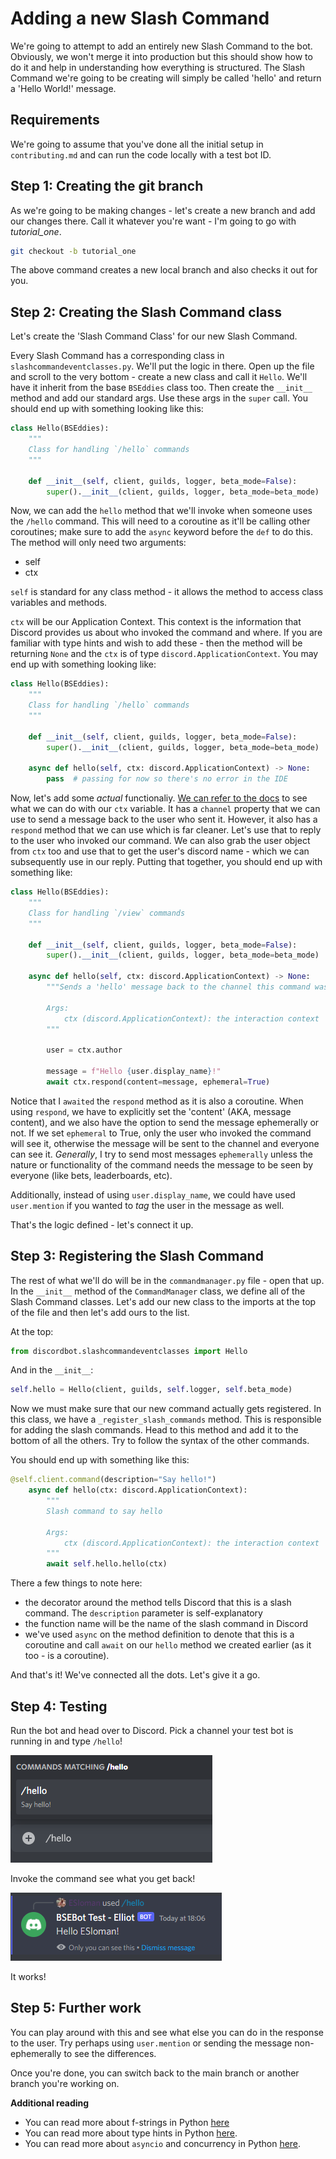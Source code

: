 # Adding a new Slash Command

We're going to attempt to add an entirely new Slash Command to the bot. Obviously, we won't merge it into production but this should show how to do it and help in understanding how everything is structured. The Slash Command we're going to be creating will simply be called 'hello' and return a 'Hello World!' message.

## Requirements 

We're going to assume that you've done all the initial setup in `contributing.md` and can run the code locally with a test bot ID.


## Step 1: Creating the git branch

As we're going to be making changes - let's create a new branch and add our changes there. Call it whatever you're want - I'm going to go with _tutorial_one_.

````sh
git checkout -b tutorial_one
````

The above command creates a new local branch and also checks it out for you.

## Step 2: Creating the Slash Command class

Let's create the 'Slash Command Class' for our new Slash Command.

Every Slash Command has a corresponding class in `slashcommandeventclasses.py`. We'll put the logic in there. Open up the file and scroll to the very bottom - create a new class and call it `Hello`. We'll have it inherit from the base `BSEddies` class too. Then create the `__init__` method and add our standard args. Use these args in the `super` call. You should end up with something looking like this:

````python
class Hello(BSEddies):
    """
    Class for handling `/hello` commands
    """

    def __init__(self, client, guilds, logger, beta_mode=False):
        super().__init__(client, guilds, logger, beta_mode=beta_mode)
````

Now, we can add the `hello` method that we'll invoke when someone uses the `/hello` command. This will need to a coroutine as it'll be calling other coroutines; make sure to add the `async` keyword before the `def` to do this. The method will only need two arguments:
- self
- ctx

`self` is standard for any class method - it allows the method to access class variables and methods.

`ctx` will be our Application Context. This context is the information that Discord provides us about who invoked the command and where. If you are familiar with type hints and wish to add these - then the method will be returning `None` and the `ctx` is of type `discord.ApplicationContext`. You may end up with something looking like:

````python
class Hello(BSEddies):
    """
    Class for handling `/hello` commands
    """

    def __init__(self, client, guilds, logger, beta_mode=False):
        super().__init__(client, guilds, logger, beta_mode=beta_mode)
    
    async def hello(self, ctx: discord.ApplicationContext) -> None:
        pass  # passing for now so there's no error in the IDE
````

Now, let's add some _actual_ functionaliy. [We can refer to the docs](https://docs.pycord.dev/en/stable/api.html#discord.ApplicationContext) to see what we can do with our `ctx` variable. It has a `channel` property that we can use to send a message back to the user who sent it. However, it also has a `respond` method that we can use which is far cleaner. Let's use that to reply to the user who invoked our command. We can also grab the user object from `ctx` too and use that to get the user's discord name - which we can subsequently use in our reply. Putting that together, you should end up with something like:

````python
class Hello(BSEddies):
    """
    Class for handling `/view` commands
    """

    def __init__(self, client, guilds, logger, beta_mode=False):
        super().__init__(client, guilds, logger, beta_mode=beta_mode)
    
    async def hello(self, ctx: discord.ApplicationContext) -> None:
        """Sends a 'hello' message back to the channel this command was invoked in.

        Args:
            ctx (discord.ApplicationContext): the interaction context
        """

        user = ctx.author

        message = f"Hello {user.display_name}!"
        await ctx.respond(content=message, ephemeral=True)
````

Notice that I `awaited` the `respond` method as it is also a coroutine. When using `respond`, we have to explicitly set the 'content' (AKA, message content), and we also have the option to send the message ephemerally or not. If we set `ephemeral` to True, only the user who invoked the command will see it, otherwise the message will be sent to the channel and everyone can see it. _Generally_, I try to send most messages `ephemerally` unless the nature or functionality of the command needs the message to be seen by everyone (like bets, leaderboards, etc).

Additionally, instead of using `user.display_name`, we could have used `user.mention` if you wanted to _tag_ the user in the message as well.

That's the logic defined - let's connect it up.

## Step 3: Registering the Slash Command

The rest of what we'll do will be in the `commandmanager.py` file - open that up. In the `__init__` method of the `CommandManager` class, we define all of the Slash Command classes. Let's add our new class to the imports at the top of the file and then let's add ours to the list.

At the top:

````python
from discordbot.slashcommandeventclasses import Hello
````

And in the `__init__`:

````python
self.hello = Hello(client, guilds, self.logger, self.beta_mode)
````

Now we must make sure that our new command actually gets registered. In this class, we have a `_register_slash_commands` method. This is responsible for adding the slash commands. Head to this method and add it to the bottom of all the others. Try to follow the syntax of the other commands.

You should end up with something like this:

````python
@self.client.command(description="Say hello!")
    async def hello(ctx: discord.ApplicationContext):
        """
        Slash command to say hello

        Args:
            ctx (discord.ApplicationContext): the interaction context
        """
        await self.hello.hello(ctx)
````

There a few things to note here:
- the decorator around the method tells Discord that this is a slash command. The `description` parameter is self-explanatory
- the function name will be the name of the slash command in Discord
- we've used `async` on the method definition to denote that this is a coroutine and call `await` on our `hello` method we created earlier (as it too - is a coroutine).

And that's it! We've connected all the dots. Let's give it a go.

## Step 4: Testing

Run the bot and head over to Discord. Pick a channel your test bot is running in and type `/hello`!

![/hello view](images/tutorial_one_slash.png)

Invoke the command see what you get back!

![/hello response](images/tutorial_one_slash_response.png)

It works!

## Step 5: Further work

You can play around with this and see what else you can do in the response to the user. Try perhaps using `user.mention` or sending the message non-ephemerally to see the differences.

Once you're done, you can switch back to the main branch or another branch you're working on.

**Additional reading**
- You can read more about f-strings in Python [here](https://docs.python.org/3/tutorial/inputoutput.html)
- You can read more about type hints in Python [here](https://docs.python.org/3/library/typing.html).
- You can read more about `asyncio` and concurrency in Python [here](https://docs.python.org/3/library/asyncio.html).